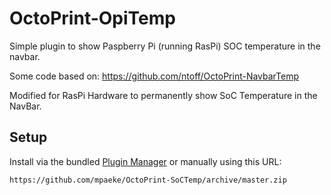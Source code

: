 # OctoPrint-OpiTemp

Simple plugin to show Paspberry Pi (running RasPi) SOC temperature in the navbar.

Some code based on: https://github.com/ntoff/OctoPrint-NavbarTemp 

Modified for RasPi Hardware to permanently show SoC Temperature in the NavBar.

## Setup

Install via the bundled [Plugin Manager](https://github.com/foosel/OctoPrint/wiki/Plugin:-Plugin-Manager)
or manually using this URL:

    https://github.com/mpaeke/OctoPrint-SoCTemp/archive/master.zip
